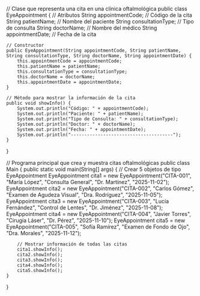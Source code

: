 // Clase que representa una cita en una clínica oftalmológica
public class EyeAppointment {
    // Atributos
    String appointmentCode;   // Código de la cita
    String patientName;       // Nombre del paciente
    String consultationType;  // Tipo de consulta
    String doctorName;        // Nombre del médico
    String appointmentDate;   // Fecha de la cita

    // Constructor
    public EyeAppointment(String appointmentCode, String patientName, String consultationType, String doctorName, String appointmentDate) {
        this.appointmentCode = appointmentCode;
        this.patientName = patientName;
        this.consultationType = consultationType;
        this.doctorName = doctorName;
        this.appointmentDate = appointmentDate;
    }

    // Método para mostrar la información de la cita
    public void showInfo() {
        System.out.println("Código: " + appointmentCode);
        System.out.println("Paciente: " + patientName);
        System.out.println("Tipo de Consulta: " + consultationType);
        System.out.println("Doctor: " + doctorName);
        System.out.println("Fecha: " + appointmentDate);
        System.out.println("--------------------------------------");
    }
}


// Programa principal que crea y muestra citas oftalmológicas
public class Main {
    public static void main(String[] args) {
        // Crear 5 objetos de tipo EyeAppointment
        EyeAppointment cita1 = new EyeAppointment("CITA-001", "María López", "Consulta General", "Dr. Martínez", "2025-11-02");
        EyeAppointment cita2 = new EyeAppointment("CITA-002", "Carlos Gómez", "Examen de Agudeza Visual", "Dra. Rodríguez", "2025-11-05");
        EyeAppointment cita3 = new EyeAppointment("CITA-003", "Lucía Fernández", "Control de Lentes", "Dr. Jiménez", "2025-11-08");
        EyeAppointment cita4 = new EyeAppointment("CITA-004", "Javier Torres", "Cirugía Láser", "Dr. Pérez", "2025-11-10");
        EyeAppointment cita5 = new EyeAppointment("CITA-005", "Sofía Ramírez", "Examen de Fondo de Ojo", "Dra. Morales", "2025-11-12");

        // Mostrar información de todas las citas
        cita1.showInfo();
        cita2.showInfo();
        cita3.showInfo();
        cita4.showInfo();
        cita5.showInfo();
    }
}



